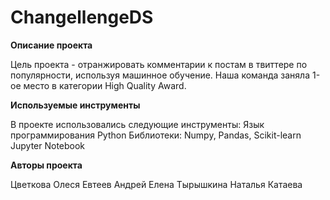 # ChangellengeDS
**Описание проекта**


Цель проекта - отранжировать комментарии к постам в твиттере по популярности, используя машинное обучение. Наша команда заняла 1-ое место в категории High Quality Award.

**Используемые инструменты**


В проекте использовались следующие инструменты:
Язык программирования Python
Библиотеки: Numpy, Pandas, Scikit-learn
Jupyter Notebook

**Авторы проекта**


Цветкова Олеся
Евтеев Андрей
Елена Тырышкина
Наталья Катаева
